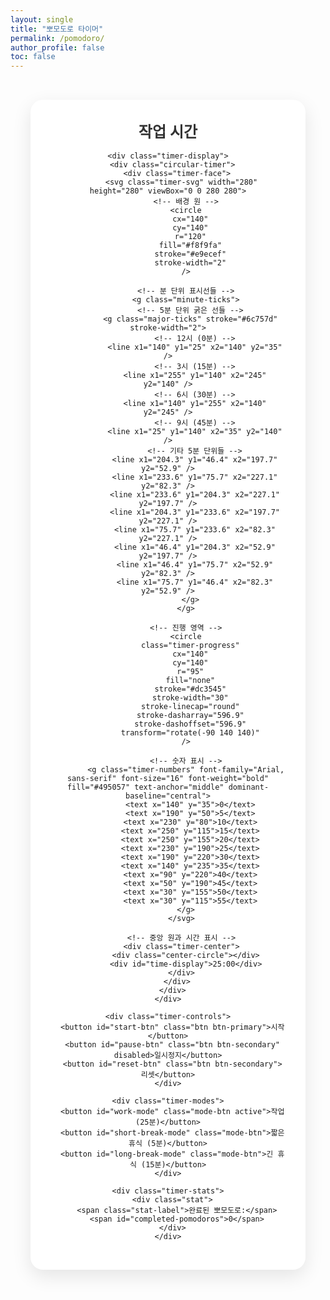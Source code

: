```yaml
---
layout: single
title: "뽀모도로 타이머"
permalink: /pomodoro/
author_profile: false
toc: false
---
```


<div id="pomodoro-timer">
  <div class="timer-container">
    <div class="timer-header">
      <h2 id="timer-mode">작업 시간</h2>
    </div>
    
    <div class="timer-display">
      <div class="circular-timer">
        <div class="timer-face">
          <svg class="timer-svg" width="280" height="280" viewBox="0 0 280 280">
            <!-- 배경 원 -->
            <circle
              cx="140"
              cy="140"
              r="120"
              fill="#f8f9fa"
              stroke="#e9ecef"
              stroke-width="2"
            />
            
            <!-- 분 단위 표시선들 -->
            <g class="minute-ticks">
              <!-- 5분 단위 굵은 선들 -->
              <g class="major-ticks" stroke="#6c757d" stroke-width="2">
                <!-- 12시 (0분) -->
                <line x1="140" y1="25" x2="140" y2="35" />
                <!-- 3시 (15분) -->
                <line x1="255" y1="140" x2="245" y2="140" />
                <!-- 6시 (30분) -->
                <line x1="140" y1="255" x2="140" y2="245" />
                <!-- 9시 (45분) -->
                <line x1="25" y1="140" x2="35" y2="140" />
                <!-- 기타 5분 단위들 -->
                <line x1="204.3" y1="46.4" x2="197.7" y2="52.9" />
                <line x1="233.6" y1="75.7" x2="227.1" y2="82.3" />
                <line x1="233.6" y1="204.3" x2="227.1" y2="197.7" />
                <line x1="204.3" y1="233.6" x2="197.7" y2="227.1" />
                <line x1="75.7" y1="233.6" x2="82.3" y2="227.1" />
                <line x1="46.4" y1="204.3" x2="52.9" y2="197.7" />
                <line x1="46.4" y1="75.7" x2="52.9" y2="82.3" />
                <line x1="75.7" y1="46.4" x2="82.3" y2="52.9" />
              </g>
            </g>
            
            <!-- 진행 영역 -->
            <circle
              class="timer-progress"
              cx="140"
              cy="140"
              r="95"
              fill="none"
              stroke="#dc3545"
              stroke-width="30"
              stroke-linecap="round"
              stroke-dasharray="596.9"
              stroke-dashoffset="596.9"
              transform="rotate(-90 140 140)"
            />
            
            <!-- 숫자 표시 -->
            <g class="timer-numbers" font-family="Arial, sans-serif" font-size="16" font-weight="bold" fill="#495057" text-anchor="middle" dominant-baseline="central">
              <text x="140" y="35">0</text>
              <text x="190" y="50">5</text>
              <text x="230" y="80">10</text>
              <text x="250" y="115">15</text>
              <text x="250" y="155">20</text>
              <text x="230" y="190">25</text>
              <text x="190" y="220">30</text>
              <text x="140" y="235">35</text>
              <text x="90" y="220">40</text>
              <text x="50" y="190">45</text>
              <text x="30" y="155">50</text>
              <text x="30" y="115">55</text>
            </g>
          </svg>
          
          <!-- 중앙 원과 시간 표시 -->
          <div class="timer-center">
            <div class="center-circle"></div>
            <div id="time-display">25:00</div>
          </div>
        </div>
      </div>
    </div>
    
    <div class="timer-controls">
      <button id="start-btn" class="btn btn-primary">시작</button>
      <button id="pause-btn" class="btn btn-secondary" disabled>일시정지</button>
      <button id="reset-btn" class="btn btn-secondary">리셋</button>
    </div>
    
    <div class="timer-modes">
      <button id="work-mode" class="mode-btn active">작업 (25분)</button>
      <button id="short-break-mode" class="mode-btn">짧은 휴식 (5분)</button>
      <button id="long-break-mode" class="mode-btn">긴 휴식 (15분)</button>
    </div>
    
    <div class="timer-stats">
      <div class="stat">
        <span class="stat-label">완료된 뽀모도로:</span>
        <span id="completed-pomodoros">0</span>
      </div>
    </div>
  </div>
</div>

<style>
#pomodoro-timer {
  max-width: 500px;
  margin: 0 auto;
  padding: 2rem;
  font-family: -apple-system, BlinkMacSystemFont, "Segoe UI", Roboto, sans-serif;
}

.timer-container {
  background: #fff;
  border-radius: 20px;
  padding: 2rem;
  box-shadow: 0 10px 30px rgba(0, 0, 0, 0.1);
  text-align: center;
}

.timer-header h2 {
  margin: 0 0 1rem 0;
  color: #333;
  font-size: 1.5rem;
  font-weight: 600;
}

.timer-display {
  margin: 2rem 0;
  display: flex;
  justify-content: center;
  align-items: center;
}

.circular-timer {
  position: relative;
  display: flex;
  justify-content: center;
  align-items: center;
}

.timer-face {
  position: relative;
  border-radius: 20px;
  background: linear-gradient(145deg, #ffffff, #f0f0f0);
  box-shadow: 
    20px 20px 40px rgba(0, 0, 0, 0.1),
    -20px -20px 40px rgba(255, 255, 255, 0.8),
    inset 5px 5px 10px rgba(0, 0, 0, 0.05);
  padding: 20px;
}

.timer-svg {
  display: block;
}

.timer-progress {
  transition: stroke-dashoffset 0.5s ease-in-out;
  filter: drop-shadow(0 0 8px rgba(220, 53, 69, 0.3));
}

.timer-center {
  position: absolute;
  top: 50%;
  left: 50%;
  transform: translate(-50%, -50%);
  display: flex;
  flex-direction: column;
  align-items: center;
  justify-content: center;
}

.center-circle {
  width: 60px;
  height: 60px;
  border-radius: 50%;
  background: linear-gradient(145deg, #ffffff, #f8f9fa);
  box-shadow: 
    inset 3px 3px 6px rgba(0, 0, 0, 0.1),
    inset -3px -3px 6px rgba(255, 255, 255, 0.8);
  position: absolute;
  z-index: 5;
}

#time-display {
  font-size: 1.8rem;
  font-weight: bold;
  color: #495057;
  font-family: 'Arial', sans-serif;
  text-align: center;
  z-index: 10;
  position: relative;
  text-shadow: 1px 1px 2px rgba(255, 255, 255, 0.8);
}

.timer-numbers {
  font-weight: 600;
}

.timer-controls {
  margin: 2rem 0;
  display: flex;
  justify-content: center;
  gap: 1rem;
}

.btn {
  padding: 0.75rem 1.5rem;
  border: none;
  border-radius: 25px;
  font-size: 1rem;
  font-weight: 600;
  cursor: pointer;
  transition: all 0.3s ease;
  min-width: 100px;
}

.btn-primary {
  background: #27ae60;
  color: white;
}

.btn-primary:hover:not(:disabled) {
  background: #229954;
  transform: translateY(-2px);
}

.btn-secondary {
  background: #95a5a6;
  color: white;
}

.btn-secondary:hover:not(:disabled) {
  background: #7f8c8d;
  transform: translateY(-2px);
}

.btn:disabled {
  opacity: 0.6;
  cursor: not-allowed;
  transform: none;
}

.timer-modes {
  margin: 2rem 0;
  display: flex;
  justify-content: center;
  gap: 0.5rem;
  flex-wrap: wrap;
}

.mode-btn {
  padding: 0.5rem 1rem;
  border: 2px solid #ecf0f1;
  border-radius: 20px;
  background: #fff;
  color: #7f8c8d;
  font-size: 0.9rem;
  cursor: pointer;
  transition: all 0.3s ease;
  white-space: nowrap;
}

.mode-btn:hover {
  border-color: #3498db;
  color: #3498db;
}

.mode-btn.active {
  background: #3498db;
  border-color: #3498db;
  color: white;
}

.timer-stats {
  margin-top: 2rem;
  padding-top: 1rem;
  border-top: 1px solid #ecf0f1;
}

.stat {
  display: flex;
  justify-content: space-between;
  align-items: center;
  margin: 0.5rem 0;
  color: #7f8c8d;
}

.stat-label {
  font-weight: 500;
}

#completed-pomodoros {
  font-weight: bold;
  color: #e74c3c;
  font-size: 1.2rem;
}

  /* 반응형 디자인 */
@media (max-width: 768px) {
  #pomodoro-timer {
    padding: 1rem;
  }
  
  .timer-container {
    padding: 1.5rem;
  }
  
  .timer-face {
    padding: 15px;
    border-radius: 15px;
    box-shadow: 
      15px 15px 30px rgba(0, 0, 0, 0.1),
      -15px -15px 30px rgba(255, 255, 255, 0.8),
      inset 3px 3px 6px rgba(0, 0, 0, 0.05);
  }
  
  .timer-svg {
    width: 220px;
    height: 220px;
  }
  
  .center-circle {
    width: 45px;
    height: 45px;
  }
  
  #time-display {
    font-size: 1.4rem;
  }
  
  .timer-numbers {
    font-size: 12px;
  }
  
  .timer-controls {
    flex-direction: column;
    align-items: center;
  }
  
  .btn {
    width: 100%;
    max-width: 200px;
  }
  
  .timer-modes {
    flex-direction: column;
    align-items: center;
  }
  
  .mode-btn {
    width: 100%;
    max-width: 200px;
    margin: 0.2rem 0;
  }
}

/* 활성 상태 애니메이션 */
.timer-container.active {
  animation: pulse 2s infinite;
}

@keyframes pulse {
  0% { box-shadow: 0 10px 30px rgba(0, 0, 0, 0.1); }
  50% { box-shadow: 0 10px 30px rgba(231, 76, 60, 0.2); }
  100% { box-shadow: 0 10px 30px rgba(0, 0, 0, 0.1); }
}
</style>

<script>
class PomodoroTimer {
  constructor() {
    // 타이머 설정 (분)
    this.modes = {
      work: 25,
      shortBreak: 5,
      longBreak: 15
    };
    
    // 현재 상태
    this.currentMode = 'work';
    this.timeLeft = this.modes.work * 60; // 초 단위
    this.isRunning = false;
    this.completedPomodoros = 0;
    this.timer = null;
    
    // DOM 요소
    this.timeDisplay = document.getElementById('time-display');
    this.timerMode = document.getElementById('timer-mode');
    this.startBtn = document.getElementById('start-btn');
    this.pauseBtn = document.getElementById('pause-btn');
    this.resetBtn = document.getElementById('reset-btn');
    this.workModeBtn = document.getElementById('work-mode');
    this.shortBreakModeBtn = document.getElementById('short-break-mode');
    this.longBreakModeBtn = document.getElementById('long-break-mode');
    this.completedPomodorosDisplay = document.getElementById('completed-pomodoros');
    this.timerContainer = document.querySelector('.timer-container');
    this.progressBar = document.querySelector('.timer-progress');
    
    // 원형 진행바 설정 (새로운 반지름에 맞춤)
    this.circleRadius = 95;
    this.circleCircumference = 2 * Math.PI * this.circleRadius;
    
    this.initEventListeners();
    this.updateDisplay();
    this.loadStats();
  }
  
  initEventListeners() {
    this.startBtn.addEventListener('click', () => this.startTimer());
    this.pauseBtn.addEventListener('click', () => this.pauseTimer());
    this.resetBtn.addEventListener('click', () => this.resetTimer());
    
    this.workModeBtn.addEventListener('click', () => this.setMode('work'));
    this.shortBreakModeBtn.addEventListener('click', () => this.setMode('shortBreak'));
    this.longBreakModeBtn.addEventListener('click', () => this.setMode('longBreak'));
  }
  
  startTimer() {
    this.isRunning = true;
    this.startBtn.disabled = true;
    this.pauseBtn.disabled = false;
    this.timerContainer.classList.add('active');
    
    this.timer = setInterval(() => {
      this.timeLeft--;
      this.updateDisplay();
      
      if (this.timeLeft <= 0) {
        this.completeTimer();
      }
    }, 1000);
  }
  
  pauseTimer() {
    this.isRunning = false;
    this.startBtn.disabled = false;
    this.pauseBtn.disabled = true;
    this.timerContainer.classList.remove('active');
    clearInterval(this.timer);
  }
  
  resetTimer() {
    this.pauseTimer();
    this.timeLeft = this.modes[this.currentMode] * 60;
    this.updateDisplay();
    // 진행바도 리셋
    this.progressBar.style.strokeDashoffset = this.circleCircumference;
    this.progressBar.style.stroke = '#dc3545';
  }
  
  completeTimer() {
    this.pauseTimer();
    
    // 알림음 (가능한 경우)
    this.playNotificationSound();
    
    // 작업 완료 시 뽀모도로 카운트 증가
    if (this.currentMode === 'work') {
      this.completedPomodoros++;
      this.saveStats();
      this.updateStatsDisplay();
      
      // 자동으로 휴식 모드로 전환
      if (this.completedPomodoros % 4 === 0) {
        this.setMode('longBreak');
      } else {
        this.setMode('shortBreak');
      }
    } else {
      // 휴식 완료 시 작업 모드로 전환
      this.setMode('work');
    }
    
    // 완료 알림
    this.showNotification();
  }
  
  setMode(mode) {
    if (this.isRunning) return;
    
    this.currentMode = mode;
    this.timeLeft = this.modes[mode] * 60;
    
    // 모드 버튼 활성화 상태 업데이트
    document.querySelectorAll('.mode-btn').forEach(btn => btn.classList.remove('active'));
    
    if (mode === 'work') {
      this.workModeBtn.classList.add('active');
      this.timerMode.textContent = '작업 시간';
    } else if (mode === 'shortBreak') {
      this.shortBreakModeBtn.classList.add('active');
      this.timerMode.textContent = '짧은 휴식';
    } else if (mode === 'longBreak') {
      this.longBreakModeBtn.classList.add('active');
      this.timerMode.textContent = '긴 휴식';
    }
    
    this.updateDisplay();
  }
  
  updateDisplay() {
    const minutes = Math.floor(this.timeLeft / 60);
    const seconds = this.timeLeft % 60;
    const timeString = `${minutes.toString().padStart(2, '0')}:${seconds.toString().padStart(2, '0')}`;
    this.timeDisplay.textContent = timeString;
    
    // 원형 진행바 업데이트
    this.updateProgress();
    
    // 브라우저 탭 제목 업데이트
    if (this.isRunning) {
      document.title = `${timeString} - 뽀모도로 타이머`;
    } else {
      document.title = '뽀모도로 타이머';
    }
  }
  
  updateProgress() {
    const totalTime = this.modes[this.currentMode] * 60;
    const progress = (totalTime - this.timeLeft) / totalTime;
    const offset = this.circleCircumference - (progress * this.circleCircumference);
    
    this.progressBar.style.strokeDashoffset = offset;
    
    // 사진처럼 일정한 빨간색 유지 (약간의 변화만)
    const intensity = Math.min(progress * 0.3, 0.3); // 매우 미세한 변화
    const red = Math.floor(220 - intensity * 20); // 220에서 200 사이
    const green = Math.floor(53 - intensity * 20); // 53에서 33 사이  
    const blue = Math.floor(69 - intensity * 30); // 69에서 39 사이
    
    this.progressBar.style.stroke = `rgb(${red}, ${green}, ${blue})`;
  }
  
  updateStatsDisplay() {
    this.completedPomodorosDisplay.textContent = this.completedPomodoros;
  }
  
  playNotificationSound() {
    // 가능한 경우 알림음 재생
    try {
      const audio = new Audio('data:audio/wav;base64,UklGRnoGAABXQVZFZm10IBAAAAABAAEAQB8AAEAfAAABAAgAZGF0YQoGAACBhYqFbF1fdJivrJBhNjVgodDbq2EcBj+a2/LDciUFLIHO8tiJNwgZaLvt559NEAxQp+PwtmMcBjiR1/LMeSwFJHfH8N2QQAoUXrTp66hVFApGn+Dtx2YeCA6FKL');
      audio.play().catch(() => {
        // 알림음 재생 실패 시 무시
      });
    } catch (e) {
      // 알림음 재생 불가 시 무시
    }
  }
  
  showNotification() {
    if ('Notification' in window && Notification.permission === 'granted') {
      const title = this.currentMode === 'work' ? '작업 완료!' : '휴식 완료!';
      const body = this.currentMode === 'work' ? '휴식 시간입니다.' : '작업을 시작하세요.';
      
      new Notification(title, {
        body: body,
        icon: '/assets/images/favicon.ico'
      });
    } else if ('Notification' in window && Notification.permission !== 'denied') {
      Notification.requestPermission().then(permission => {
        if (permission === 'granted') {
          this.showNotification();
        }
      });
    }
  }
  
  saveStats() {
    localStorage.setItem('pomodoroCompletedCount', this.completedPomodoros.toString());
  }
  
  loadStats() {
    const saved = localStorage.getItem('pomodoroCompletedCount');
    if (saved) {
      this.completedPomodoros = parseInt(saved, 10) || 0;
    }
    this.updateStatsDisplay();
  }
}

// 페이지 로드 시 타이머 초기화
document.addEventListener('DOMContentLoaded', () => {
  new PomodoroTimer();
});
</script> 